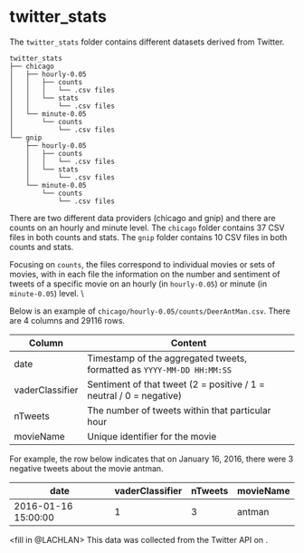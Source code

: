 # twitter_stats

The `twitter_stats` folder contains different datasets derived from Twitter. 

```
twitter_stats
├── chicago
│   ├── hourly-0.05
│   │   ├── counts
│   │   │   └── .csv files
│   │   └── stats
│   │       └── .csv files
│   └── minute-0.05
│       └── counts
│           └── .csv files
└── gnip
    ├── hourly-0.05
    │   ├── counts
    │   │   └── .csv files
    │   └── stats
    │       └── .csv files
    └── minute-0.05
        └── counts
            └── .csv files

```


There are two different data providers (chicago and gnip) and there are counts on an hourly and minute level.
The `chicago` folder contains 37 CSV files in both counts and stats. 
The `gnip` folder contains 10 CSV files in both counts and stats. 

Focusing on `counts`, the files correspond to individual movies or sets of movies, with in each file the information on the number and sentiment of tweets of a specific movie on an hourly (in `hourly-0.05`) or minute (in `minute-0.05`) level. \\


Below is an example of `chicago/hourly-0.05/counts/DeerAntMan.csv`.
There are 4 columns and 29116 rows.

| Column          | Content                                                             |
|-----------------|---------------------------------------------------------------------|
| date            | Timestamp of the aggregated tweets, formatted as `YYYY-MM-DD HH:MM:SS` |
| vaderClassifier | Sentiment of that tweet (2 = positive / 1 = neutral / 0 = negative)  |
| nTweets         | The number of tweets  within that particular hour          |
| movieName       | Unique identifier for the movie                |


For example, the row below indicates that on January 16, 2016, there were 3 negative tweets about the movie antman.

| date                | vaderClassifier | nTweets | movieName |
|---------------------|-----------------|---------|-----------|
| 2016-01-16 15:00:00 | 1               | 3       | antman    |


<fill in @LACHLAN>
This data was collected from the Twitter API <link> on <date>. 